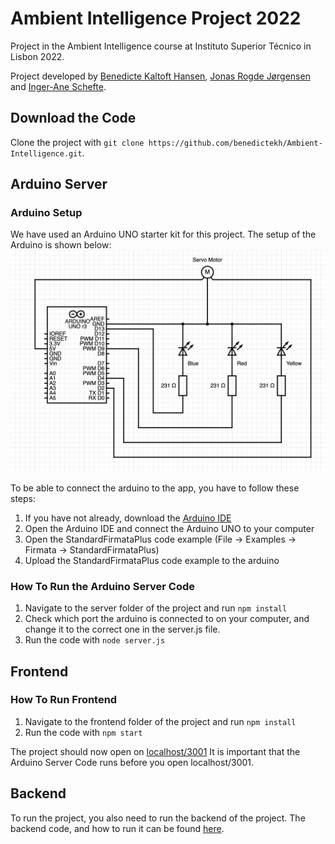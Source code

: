 # Ambient Intelligence Project 2022
Project in the Ambient Intelligence course at Instituto Superior Técnico in Lisbon 2022.

Project developed by [Benedicte Kaltoft Hansen](https://github.com/benedictekh), [Jonas Rogde Jørgensen](https://github.com/jonasrj97) and [Inger-Ane Schefte](https://github.com/ingeraness).

## Download the Code
Clone the project with `git clone https://github.com/benedictekh/Ambient-Intelligence.git`.

## Arduino Server
### Arduino Setup
We have used an Arduino UNO starter kit for this project. The setup of the Arduino is shown below:
![Arduino setup](arduino.png)

To be able to connect the arduino to the app, you have to follow these steps:
1. If you have not already, download the [Arduino IDE](https://www.arduino.cc/en/software)
2. Open the Arduino IDE and connect the Arduino UNO to your computer
4. Open the StandardFirmataPlus code example (File -> Examples -> Firmata -> StandardFirmataPlus)
5. Upload the StandardFirmataPlus code example to the arduino

### How To Run the Arduino Server Code
1. Navigate to the server folder of the project and run `npm install`
2. Check which port the arduino is connected to on your computer, and change it to the correct one in the server.js file.
3. Run the code with `node server.js`

## Frontend
### How To Run Frontend
1. Navigate to the frontend folder of the project and run `npm install`
2. Run the code with `npm start`

The project should now open on [localhost/3001](http://localhost:3001/)
It is important that the Arduino Server Code runs before you open localhost/3001.

## Backend
To run the project, you also need to run the backend of the project. The backend code, and how to run it can be found [here](https://github.com/ingeraness/ambient-intelligence-backend).

